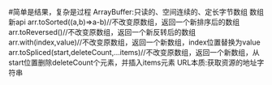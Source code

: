 #简单是结果，复杂是过程
ArrayBuffer:只读的、空间连续的、定长字节数组
数组新api
    arr.toSorted((a,b)=>a-b)//不改变原数组，返回一个新排序后的数组
    arr.toReversed()//不改变原数组，返回一个新反转后的数组
    arr.with(index,value)//不改变原数组，返回一个新数组，index位置替换为value
    arr.toSpliced(start,deleteCount,...items)//不改变原数组，返回一个新数组，从start位置删除deleteCount个元素，并插入items元素
URL本质:获取资源的地址字符串

